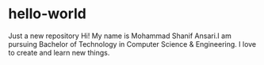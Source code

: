 # hello-world
Just a new repository
Hi! My name is Mohammad Shanif Ansari.I am pursuing Bachelor of Technology in Computer Science & Engineering.
I love to create and learn new things.
